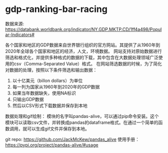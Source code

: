 # gdp-ranking-bar-racing

数据来源:
https://databank.worldbank.org/indicator/NY.GDP.MKTP.CD/1ff4a498/Popular-Indicators#

各个国家和地区的GDP数据来自世界银行组织的官方网站。其提供了从1960年到2020年全球各个国家和地区的经济，人文，环境数据。
网站支持对原始数据进行筛选和格式化，并提供多种格式的数据的下载，其中包含在大数据处理领域广泛使用的csv（Comma-Separated Value）格式。
在网站筛选数据的时候，为了简化对数据的处理，按照以下条件筛选和输出数据：
1. 以十亿美元（billon dollars）为单位
2. 每一列为国家从1960年到2020年的GDP数据
3. 如果当年数据缺失，使用NA标识   
4. 只输出GDP数据
5. 然后以CSV形式下载数据并保存到本地

数据处理和gif绘制：
模块的名字叫pandas-alive，可以通过pip命令安装。这个模块可以读取csv文件，并转换成pandas的dataframe格式。在通过一个简单的函数调用，就可以生成gif文件并保存到本地。

git repo: https://github.com/JackMcKew/pandas_alive
使用手册：https://pypi.org/project/pandas-alive/#usage
